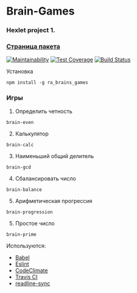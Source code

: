 # Brain-Games
### Hexlet project 1.
### [Страница пакета](https://www.npmjs.com/package/ra_brain_games)

[![Maintainability](https://api.codeclimate.com/v1/badges/a99a88d28ad37a79dbf6/maintainability)](https://codeclimate.com/github/codeclimate/codeclimate/maintainability)
[![Test Coverage](https://api.codeclimate.com/v1/badges/a99a88d28ad37a79dbf6/test_coverage)](https://codeclimate.com/github/codeclimate/codeclimate/test_coverage)
[![Build Status](https://travis-ci.org/rustamakhmetov/project-lvl1-s268.svg?branch=master)](https://travis-ci.org/rustamakhmetov/project-lvl1-s268)

Установка
```
npm install -g ra_brains_games
```

### Игры

1. Определить четность
```
brain-even
```

2. Калькулятор
```
brain-calc
```

3. Наименьший общий делитель
```
brain-gcd
```

4. Сбалансировать число
```
brain-balance
```

5. Арифметическая прогрессия
```
brain-progression
```

5. Простое число
```
brain-prime
```

Используются:
* [Babel](https://babeljs.io/)
* [Eslint](https://eslint.org/)
* [CodeClimate](https://codeclimate.com/)
* [Travis CI](https://travis-ci.org/)
* [readline-sync](https://github.com/anseki/readline-sync)